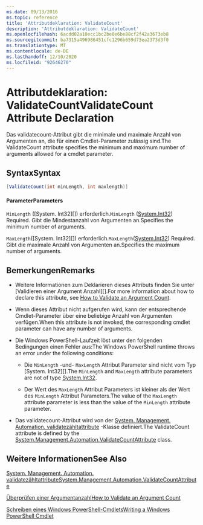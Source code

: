 ```yaml
---
ms.date: 09/13/2016
ms.topic: reference
title: 'Attributdeklaration: ValidateCount'
description: 'Attributdeklaration: ValidateCount'
ms.openlocfilehash: 6acdd02a10ecc1bc2be0e6be88cf2f42a3673eb8
ms.sourcegitcommit: ba7315a496986451cfc1296b659d73ea2373d3f0
ms.translationtype: MT
ms.contentlocale: de-DE
ms.lasthandoff: 12/10/2020
ms.locfileid: "92646270"
---
```

# <a name="validatecount-attribute-declaration"></a><span data-ttu-id="f2740-103">Attributdeklaration: ValidateCount</span><span class="sxs-lookup"><span data-stu-id="f2740-103">ValidateCount Attribute Declaration</span></span>

<span data-ttu-id="f2740-104">Das validatecount-Attribut gibt die minimale und maximale Anzahl von Argumenten an, die für einen Cmdlet-Parameter zulässig sind.</span><span class="sxs-lookup"><span data-stu-id="f2740-104">The ValidateCount attribute specifies the minimum and maximum number of arguments allowed for a cmdlet parameter.</span></span>

## <a name="syntax"></a><span data-ttu-id="f2740-105">Syntax</span><span class="sxs-lookup"><span data-stu-id="f2740-105">Syntax</span></span>

```csharp
[ValidateCount(int minLength, int maxlength)]
```

#### <a name="parameters"></a><span data-ttu-id="f2740-106">Parameter</span><span class="sxs-lookup"><span data-stu-id="f2740-106">Parameters</span></span>

<span data-ttu-id="f2740-107">`MinLength` ([System. Int32][]) erforderlich.</span><span class="sxs-lookup"><span data-stu-id="f2740-107">`MinLength` ([System.Int32][]) Required.</span></span> <span data-ttu-id="f2740-108">Gibt die Mindestanzahl von Argumenten an.</span><span class="sxs-lookup"><span data-stu-id="f2740-108">Specifies the minimum number of arguments.</span></span>

<span data-ttu-id="f2740-109">`MaxLength`([System. Int32][]) erforderlich.</span><span class="sxs-lookup"><span data-stu-id="f2740-109">`MaxLength`([System.Int32][]) Required.</span></span> <span data-ttu-id="f2740-110">Gibt die maximale Anzahl von Argumenten an.</span><span class="sxs-lookup"><span data-stu-id="f2740-110">Specifies the maximum number of arguments.</span></span>

## <a name="remarks"></a><span data-ttu-id="f2740-111">Bemerkungen</span><span class="sxs-lookup"><span data-stu-id="f2740-111">Remarks</span></span>

- <span data-ttu-id="f2740-112">Weitere Informationen zum Deklarieren dieses Attributs finden Sie unter [Validieren einer Argument Anzahl][].</span><span class="sxs-lookup"><span data-stu-id="f2740-112">For more information about how to declare this attribute, see [How to Validate an Argument Count][].</span></span>

- <span data-ttu-id="f2740-113">Wenn dieses Attribut nicht aufgerufen wird, kann der entsprechende Cmdlet-Parameter über eine beliebige Anzahl von Argumenten verfügen.</span><span class="sxs-lookup"><span data-stu-id="f2740-113">When this attribute is not invoked, the corresponding cmdlet parameter can have any number of arguments.</span></span>

- <span data-ttu-id="f2740-114">Die Windows PowerShell-Laufzeit löst unter den folgenden Bedingungen einen Fehler aus:</span><span class="sxs-lookup"><span data-stu-id="f2740-114">The Windows PowerShell runtime throws an error under the following conditions:</span></span>

  - <span data-ttu-id="f2740-115">Die `MinLength` -und- `MaxLength` Attribut Parameter sind nicht vom Typ [System. Int32][].</span><span class="sxs-lookup"><span data-stu-id="f2740-115">The `MinLength` and `MaxLength` attribute parameters are not of type [System.Int32][].</span></span>

  - <span data-ttu-id="f2740-116">Der Wert des `MaxLength` Attribut Parameters ist kleiner als der Wert des `MinLength` Attribut Parameters.</span><span class="sxs-lookup"><span data-stu-id="f2740-116">The value of the `MaxLength` attribute parameter is less than the value of the `MinLength` attribute parameter.</span></span>

- <span data-ttu-id="f2740-117">Das validatecount-Attribut wird von der [System. Management. Automation. validatezähltattribute][] -Klasse definiert.</span><span class="sxs-lookup"><span data-stu-id="f2740-117">The ValidateCount attribute is defined by the [System.Management.Automation.ValidateCountAttribute][] class.</span></span>

## <a name="see-also"></a><span data-ttu-id="f2740-118">Weitere Informationen</span><span class="sxs-lookup"><span data-stu-id="f2740-118">See Also</span></span>

<span data-ttu-id="f2740-119">[System. Management. Automation. validatezähltattribute][]</span><span class="sxs-lookup"><span data-stu-id="f2740-119">[System.Management.Automation.ValidateCountAttribute][]</span></span>

<span data-ttu-id="f2740-120">[Überprüfen einer Argumentanzahl][]</span><span class="sxs-lookup"><span data-stu-id="f2740-120">[How to Validate an Argument Count][]</span></span>

<span data-ttu-id="f2740-121">[Schreiben eines Windows PowerShell-Cmdlets][]</span><span class="sxs-lookup"><span data-stu-id="f2740-121">[Writing a Windows PowerShell Cmdlet][]</span></span>

[Überprüfen einer Argumentanzahl]: how-to-validate-an-argument-count.md
[How to Validate an Argument Count]: how-to-validate-an-argument-count.md
[Schreiben eines Windows PowerShell-Cmdlets]: writing-a-windows-powershell-cmdlet.md
[Writing a Windows PowerShell Cmdlet]: writing-a-windows-powershell-cmdlet.md

[System.Int32]: /dotnet/api/System.Int32
[System. Management. Automation. validatezähltattribute]: /dotnet/api/System.Management.Automation.ValidateCountAttribute
[System.Management.Automation.ValidateCountAttribute]: /dotnet/api/System.Management.Automation.ValidateCountAttribute
